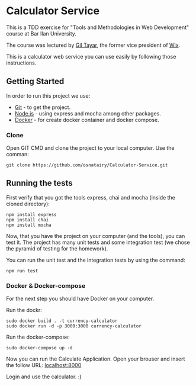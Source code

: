 # Calculator Service

This is a TDD exercise for "Tools and Methodologies in Web Development" course at Bar Ilan University.

The course was lectured by [Gil Tayar](http://www.GitHub.com/GilTayar), the former vice president of [Wix](https://www.wix.com/).

This is a calculator web service you can use easily by following those instructions.

## Getting Started

In order to run this project we use:

* [Git](https://maven.apache.org/) - to get the project.
* [Node.js](http://www.dropwizard.io/1.0.2/docs/) - using express and mocha among other packages.
* [Docker](https://maven.apache.org/) - for create docker container and docker compose.


### Clone

Open GIT CMD and clone the project to your local computer.
Use the comman:
```
git clone https://github.com/osnatairy/Calculator-Service.git
```

## Running the tests
First verify that you got the tools express, chai and mocha (inside the cloned directory):
```
npm install express
npm install chai
npm install mocha
```
Now, that you have the project on your computer (and the tools), you can test it.
The project has many unit tests and some integration test (we chose the pyramid of testing for the homework).

You can run the unit test and the integration tests by using the command:
```
npm run test
```

### Docker & Docker-compose

For the next step you should have Docker on your computer.

Run the dockr:
```
sudo docker build . -t currency-calculator
sudo docker run -d -p 3000:3000 currency-calculator
```

Run the docker-compose:
```
sudo docker-compose up -d
```

Now you can run the Calculate Application. Open your brouser and insert the follow URL:
 [localhost:8000](http://localhost:8000/login) 

Login and use the calculator. :)
